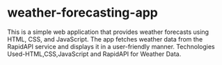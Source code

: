 # weather-forecasting-app
This is a simple web application that provides weather forecasts using HTML, CSS, and JavaScript. The app fetches weather data from the RapidAPI service and displays it in a user-friendly manner.
Technologies Used-HTML,CSS,JavaScript and RapidAPI for Weather Data.
